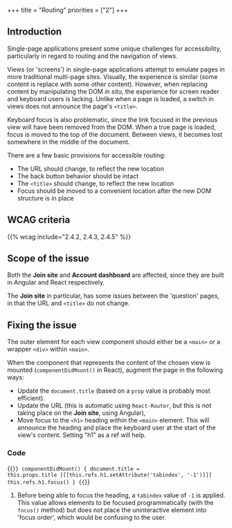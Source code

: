 +++
title = "Routing"
priorities = ["2"]
+++

## Introduction

Single-page applications present some unique challenges for accessibility, particularly in regard to routing and the navigation of views.

Views (or 'screens') in single-page applications attempt to emulate pages in more traditional multi-page sites. Visually, the experience is similar (some content is replace with some other content). However, when replacing content by manipulating the DOM _in situ_, the experience for screen reader and keyboard users is lacking. Unlike when a page is loaded, a switch in views does not announce the page's `<title>`.

Keyboard focus is also problematic, since the link focused in the previous view will have been removed from the DOM. When a true page is loaded, focus is moved to the top of the document. Between views, it becomes lost somewhere in the middle of the document.

There are a few basic provisions for accessible routing:

* The URL should change, to reflect the new location
* The back button behavior should be intact
* The `<title>` should change, to reflect the new location
* Focus should be moved to a convenient location after the new DOM structure is in place

## WCAG criteria

{{% wcag include="2.4.2, 2.4.3, 2.4.5" %}}

## Scope of the issue

Both the **Join site** and **Account dashboard** are affected, since they are built in Angular and React respectively.

The **Join site** in particular, has some issues between the 'question' pages, in that the URL and `<title>` do not change.

## Fixing the issue

The outer element for each view component should either be a `<main>` or a wrapper `<div>` within `<main>`.

When the component that represents the content of the chosen view is mounted (`componentDidMount()` in React), augment the page in the following ways:

* Update the `document.title` (based on a `prop` value is probably most efficient).
* Update the URL (this is automatic using `React-Router`, but this is not taking place on the **Join site**, using Angular),
* Move focus to the `<h1>` heading within the `<main>` element. This will announce the heading and place the keyboard user at the start of the view's content. Setting "h1" as a ref will help.

### Code

{{<code numbered="true">}}
componentDidMount() {
  document.title = this.props.title
  [[[this.refs.h1.setAttribute('tabindex', '-1')]]]
  this.refs.h1.focus()
}
{{</code>}}

1. Before being able to focus the heading, a `tabindex` value of `-1` is applied. This value allows elements to be focused programmatically (with the `focus()` method) but does not place the uninteractive element into 'focus order', which would be confusing to the user.
